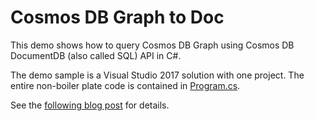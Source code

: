 # Cosmos DB Graph to Doc

This demo shows how to query Cosmos DB Graph using Cosmos DB DocumentDB (also called SQL) API in C#.

The demo sample is a Visual Studio 2017 solution with one project.  The entire non-boiler plate code is
contained in [Program.cs](DemoDocDbOnGraph/Program.cs).

See the [following blog post](http://vincentlauzon.com/2017/09/05/hacking-accessing-a-graph-in-cosmos-db-with-sql-documentdb-api/) for details.
